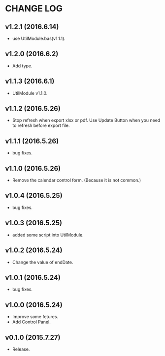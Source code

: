 # CHANGE LOG

## v1.2.1 (2016.6.14)
- use UtilModule.bas(v1.1.1).

## v1.2.0 (2016.6.2)
- Add type.

## v1.1.3 (2016.6.1)
- UtilModule v1.1.0.

## v1.1.2 (2016.5.26)
- Stop refresh when export xlsx or pdf. Use Update Button when you need to refresh before export file.

## v1.1.1 (2016.5.26)
- bug fixes.

## v1.1.0 (2016.5.26)
- Remove the calendar control form. (Because it is not common.)

## v1.0.4 (2016.5.25)
- bug fixes.

## v1.0.3 (2016.5.25)
- added some script into UtilModule.

## v1.0.2 (2016.5.24)
- Change the value of endDate.

## v1.0.1 (2016.5.24)
- bug fixes.

## v1.0.0 (2016.5.24)
- Improve some fetures.
- Add Control Panel.

## v0.1.0 (2015.7.27)
- Release.
